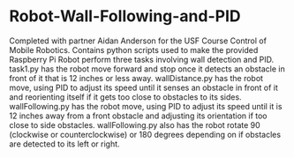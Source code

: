# Robot-Wall-Following-and-PID
Completed with partner Aidan Anderson for the USF Course Control of Mobile Robotics. Contains python scripts used to make the provided Raspberry Pi Robot perform three tasks involving wall detection and PID. task1.py has the robot move forward and stop once it detects an obstacle in front of it that is 12 inches or less away. wallDistance.py has the robot move, using PID to adjust its speed until it senses an obstacle in front of it and reorienting itself if it gets too close to obstacles to its sides. wallFollowing.py has the robot move, using PID to adjust its speed until it is 12 inches away from a front obstacle and adjusting its orientation if too close to side obstacles. wallFollowing.py also has the robot rotate 90 (clockwise or counterclockwise) or 180 degrees depending on if obstacles are detected to its left or right.
